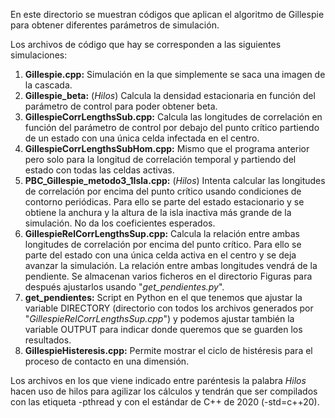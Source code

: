 En este directorio se muestran códigos que aplican el algoritmo de Gillespie para obtener diferentes parámetros de simulación.

Los archivos de código que hay se corresponden a las siguientes simulaciones:

1. **Gillespie.cpp:** Simulación en la que simplemente se saca una imagen de la cascada.
2. **Gillespie_beta:** (*Hilos*) Calcula la densidad estacionaria en función del parámetro de control para poder obtener beta.
3. **GillespieCorrLengthsSub.cpp:** Calcula las longitudes de correlación en función del parámetro de control por debajo del punto crítico partiendo de un estado con una única celda infectada en el centro.
4. **GillespieCorrLengthsSubHom.cpp:** Mismo que el programa anterior pero solo para la longitud de correlación temporal y partiendo del estado con todas las celdas activas.
5. **PBC_Gillespie_metodo3_1Isla.cpp:** (*Hilos*) Intenta calcular las longitudes de correlación por encima del punto crítico usando condiciones de contorno periódicas. Para ello se parte del estado estacionario y se obtiene la anchura y la altura de la isla inactiva más grande de la simulación. No da los coeficientes esperados.
6. **GillespieRelCorrLengthsSup.cpp:** Calcula la relación entre ambas longitudes de correlación por encima del punto crítico. Para ello se parte del estado con una única celda activa en el centro y se deja avanzar la simulación. La relación entre ambas longitudes vendrá de la pendiente. Se almacenan varios ficheros en el directorio Figuras para después ajustarlos usando "*get_pendientes.py*".
7. **get_pendientes:** Script en Python en el que tenemos que ajustar la variable DIRECTORY (directorio con todos los archivos generados por "*GillespieRelCorrLengthsSup.cpp*") y podemos ajustar también la variable OUTPUT para indicar donde queremos que se guarden los resultados.
8. **GillespieHisteresis.cpp:** Permite mostrar el ciclo de histéresis para el proceso de contacto en una dimensión.

Los archivos en los que viene indicado entre paréntesis la palabra *Hilos* hacen uso de hilos para agilizar los cálculos y tendrán que ser compilados con las etiqueta -pthread y con el estándar de C++ de 2020 (-std=c++20).
